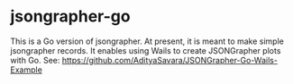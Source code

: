 # jsongrapher-go

This is a Go version of jsongrapher. At present, it is meant to make simple jsongrapher records.
It enables using Wails to create JSONGrapher plots with Go. 
See: https://github.com/AdityaSavara/JSONGrapher-Go-Wails-Example

